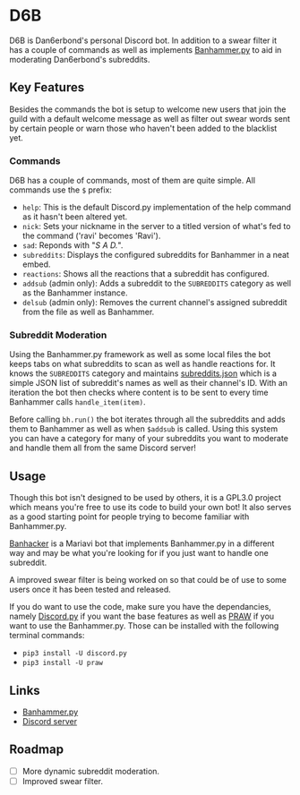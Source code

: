 # D6B
D6B is Dan6erbond's personal Discord bot. In addition to a swear filter it has a couple of commands as well as implements [Banhammer.py](https://github.com/Dan6erbond/Banhammer.py) to aid in moderating Dan6erbond's subreddits.

## Key Features
Besides the commands the bot is setup to welcome new users that join the guild with a default welcome message as well as filter out swear words sent by certain people or warn those who haven't been added to the blacklist yet.

### Commands
D6B has a couple of commands, most of them are quite simple. All commands use the `$` prefix:
 - `help`: This is the default Discord.py implementation of the help command as it hasn't been altered yet.
 - `nick`: Sets your nickname in the server to a titled version of what's fed to the command ('ravi' becomes 'Ravi').
 - `sad`: Reponds with "*S A D.*".
 - `subreddits`: Displays the configured subreddits for Banhammer in a neat embed.
 - `reactions`: Shows all the reactions that a subreddit has configured.
 - `addsub` (admin only): Adds a subreddit to the `SUBREDDITS` category as well as the Banhammer instance.
 - `delsub` (admin only): Removes the current channel's assigned subreddit from the file as well as Banhammer.
 
### Subreddit Moderation
Using the Banhammer.py framework as well as some local files the bot keeps tabs on what subreddits to scan as well as handle reactions for. It knows the `SUBREDDITS` category and maintains [subreddits.json](files/subreddits.json) which is a simple JSON list of subreddit's names as well as their channel's ID. With an iteration the bot then checks where content is to be sent to every time Banhammer calls `handle_item(item)`.

Before calling `bh.run()` the bot iterates through all the subreddits and adds them to Banhammer as well as when `$addsub` is called. Using this system you can have a category for many of your subreddits you want to moderate and handle them all from the same Discord server!

## Usage
Though this bot isn't designed to be used by others, it is a GPL3.0 project which means you're free to use its code to build your own bot! It also serves as a good starting point for people trying to become familiar with Banhammer.py.

[Banhacker](https://github.com/Dan6erbond/Banhacker/) is a Mariavi bot that implements Banhammer.py in a different way and may be what you're looking for if you just want to handle one subreddit.

A improved swear filter is being worked on so that could be of use to some users once it has been tested and released.

If you do want to use the code, make sure you have the dependancies, namely [Discord.py](https://discordpy.readthedocs.io) if you want the base features as well as [PRAW](https://praw.readthedocs.io) if you want to use the Banhammer.py. Those can be installed with the following terminal commands:
 - `pip3 install -U discord.py`
 - `pip3 install -U praw`
 
## Links
 - [Banhammer.py](https://github.com/Dan6erbond/Banhammer.py)
 - [Discord server](https://discord.gg/wMEyKZk)

## Roadmap
 - [ ] More dynamic subreddit moderation.
 - [ ] Improved swear filter.
